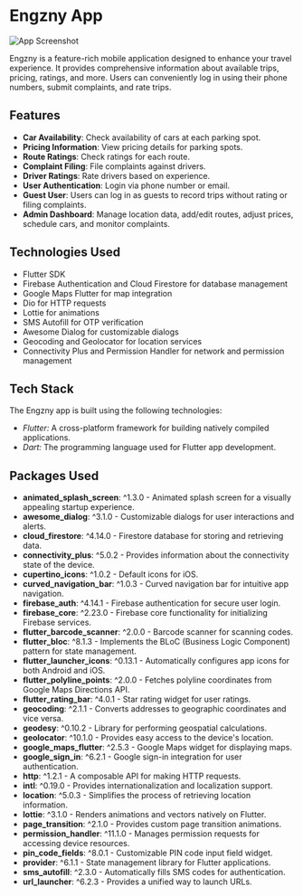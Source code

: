 # Engzny App


![App Screenshot](asset/images/Main.png)

Engzny is a feature-rich mobile application designed to enhance your travel experience. It provides comprehensive information about available trips, pricing, ratings, and more. Users can conveniently log in using their phone numbers, submit complaints, and rate trips.

## Features

- **Car Availability**: Check availability of cars at each parking spot.
- **Pricing Information**: View pricing details for parking spots.
- **Route Ratings**: Check ratings for each route.
- **Complaint Filing**: File complaints against drivers.
- **Driver Ratings**: Rate drivers based on experience.
- **User Authentication**: Login via phone number or email.
- **Guest User**: Users can log in as guests to record trips without rating or filing complaints.
- **Admin Dashboard**: Manage location data, add/edit routes, adjust prices, schedule cars, and monitor complaints.

## Technologies Used

- Flutter SDK
- Firebase Authentication and Cloud Firestore for database management
- Google Maps Flutter for map integration
- Dio for HTTP requests
- Lottie for animations
- SMS Autofill for OTP verification
- Awesome Dialog for customizable dialogs
- Geocoding and Geolocator for location services
- Connectivity Plus and Permission Handler for network and permission management

## Tech Stack

The Engzny app is built using the following technologies:

- *Flutter:* A cross-platform framework for building natively compiled applications.
- *Dart:* The programming language used for Flutter app development.

## Packages Used

- **animated_splash_screen**: ^1.3.0 - Animated splash screen for a visually appealing startup experience.
- **awesome_dialog**: ^3.1.0 - Customizable dialogs for user interactions and alerts.
- **cloud_firestore**: ^4.14.0 - Firestore database for storing and retrieving data.
- **connectivity_plus**: ^5.0.2 - Provides information about the connectivity state of the device.
- **cupertino_icons**: ^1.0.2 - Default icons for iOS.
- **curved_navigation_bar**: ^1.0.3 - Curved navigation bar for intuitive app navigation.
- **firebase_auth**: ^4.14.1 - Firebase authentication for secure user login.
- **firebase_core**: ^2.23.0 - Firebase core functionality for initializing Firebase services.
- **flutter_barcode_scanner**: ^2.0.0 - Barcode scanner for scanning codes.
- **flutter_bloc**: ^8.1.3 - Implements the BLoC (Business Logic Component) pattern for state management.
- **flutter_launcher_icons**: ^0.13.1 - Automatically configures app icons for both Android and iOS.
- **flutter_polyline_points**: ^2.0.0 - Fetches polyline coordinates from Google Maps Directions API.
- **flutter_rating_bar**: ^4.0.1 - Star rating widget for user ratings.
- **geocoding**: ^2.1.1 - Converts addresses to geographic coordinates and vice versa.
- **geodesy**: ^0.10.2 - Library for performing geospatial calculations.
- **geolocator**: ^10.1.0 - Provides easy access to the device's location.
- **google_maps_flutter**: ^2.5.3 - Google Maps widget for displaying maps.
- **google_sign_in**: ^6.2.1 - Google sign-in integration for user authentication.
- **http**: ^1.2.1 - A composable API for making HTTP requests.
- **intl**: ^0.19.0 - Provides internationalization and localization support.
- **location**: ^5.0.3 - Simplifies the process of retrieving location information.
- **lottie**: ^3.1.0 - Renders animations and vectors natively on Flutter.
- **page_transition**: ^2.1.0 - Provides custom page transition animations.
- **permission_handler**: ^11.1.0 - Manages permission requests for accessing device resources.
- **pin_code_fields**: ^8.0.1 - Customizable PIN code input field widget.
- **provider**: ^6.1.1 - State management library for Flutter applications.
- **sms_autofill**: ^2.3.0 - Automatically fills SMS codes for authentication.
- **url_launcher**: ^6.2.3 - Provides a unified way to launch URLs.
